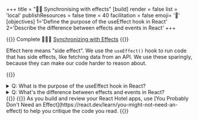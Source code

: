 +++
title = "🤹🏼 Synchronising with effects"
[build]
    render = false
    list = 'local'
    publishResources = false
time = 40
facilitation = false
emoji= '🧩'
[objectives]
    1='Define the purpose of the useEffect hook in React'
    2='Describe the difference between effects and events in React'
+++

{{<note type="narrative" title="React Learn">}}
Complete 🧑🏾‍🎓 [Synchronizing with Effects](https://react.dev/learn/synchronizing-with-effects)
{{</note>}}

Effect here means "side effect". We use the `useEffect()` hook to run code that has side effects, like fetching data from an API. We use these sparingly, because they can make our code harder to reason about.

{{<note type="question" title="Check your understanding">}}

<details><summary>Q: What is the purpose of the useEffect hook in React?
</summary>
A: It's used for handling side effects in components, like synchronising with external systems.</details>
<details><summary>Q: What's the difference between effects and events in React?
</summary>
A: Effects handle side effects after a component renders, while events handle user interactions within a component.</details>
{{</note>}}
{{<note type="tip" title="Use Effects Sparingly">}}
As you build and review your React Hotel apps, use [You Probably Don't Need an Effect](https://react.dev/learn/you-might-not-need-an-effect) to help you critique the code you read.
{{</note>}}
